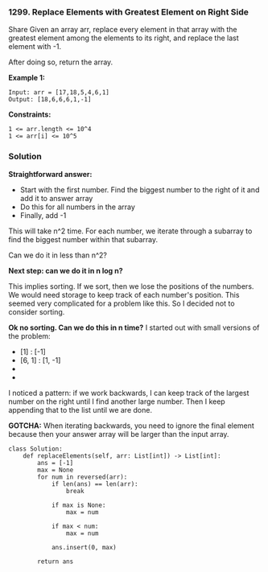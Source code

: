 ### 1299. Replace Elements with Greatest Element on Right Side

Share
Given an array arr, replace every element in that array with the greatest element among the elements to its right, and replace the last element with -1.

After doing so, return the array.

**Example 1:**
```
Input: arr = [17,18,5,4,6,1]
Output: [18,6,6,6,1,-1]
``` 

**Constraints:**
```
1 <= arr.length <= 10^4
1 <= arr[i] <= 10^5
```

### Solution
**Straightforward answer:**
- Start with the first number. Find the biggest number to the right of it and add it to answer array
- Do this for all numbers in the array
- Finally, add -1

This will take n^2 time. For each number, we iterate through a subarray to find the biggest number within that subarray. 

Can we do it in less than n^2? 

**Next step: can we do it in n log n?**

This implies sorting. If we sort, then we lose the positions of the numbers. We would need storage to keep track of each number's position. This seemed very complicated for a problem like this. So I decided not to consider sorting.

**Ok no sorting. Can we do this in n time?**
I started out with small versions of the problem:

- [1] : [-1]
- [6, 1] : [1, -1]
- [4,6,1]: [6,1,-1]
- [5,4,6,1]: [6,6,1,-1]

I noticed a pattern: if we work backwards, I can keep track of the largest number on the right until I find another large number. Then I keep appending that to the list until we are done.

**GOTCHA:**
When iterating backwards, you need to ignore the final element because then your answer array will be larger than the input array.

```
class Solution:
    def replaceElements(self, arr: List[int]) -> List[int]:
        ans = [-1]
        max = None
        for num in reversed(arr):
            if len(ans) == len(arr):
                break
                
            if max is None:
                max = num
            
            if max < num:
                max = num
                
            ans.insert(0, max)
        
        return ans
```

